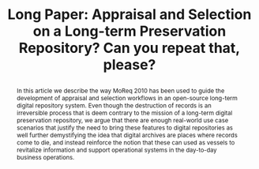 ---
abstract: In this article we describe the way MoReq 2010 has been used to guide the
  development of appraisal and selection workflows in an open-source long-term digital
  repository system. Even though the destruction of records is an irreversible process
  that is deem contrary to the mission of a long-term digital preservation repository,
  we argue that there are enough real-world use case scenarios that justify the need
  to bring these features to digital repositories as well further demystifying the
  idea that digital archives are places where records come to die, and instead reinforce
  the notion that these can used as vessels to revitalize information and support
  operational systems in the day-to-day business operations.
creators:
- Faria, Luis
date: null
document_url: https://az659834.vo.msecnd.net/eventsairwesteuprod/production-inconference-public/a6b95cb6e27845e38e019eb07764d294
grand_parent: iPRES
institutions:
- KEEP SOLUTIONS
keywords:
- appraisal
- selection
- preservation
- repository
- roda
landing_page_url: null
language: eng
layout: publication
license: CC-BY 4.0 International
notes_url: null
parent: iPRES 2022
publication_type: long paper
size: null
slides_url: null
source_name: iPRES
title: "Long Paper: Appraisal and Selection on a Long-term Preservation Repository?
  Can you repeat that, please?\r\n"
year: 2022
---